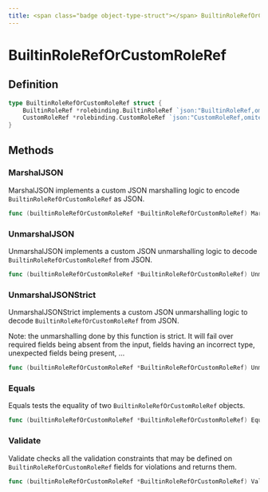 ```yaml
---
title: <span class="badge object-type-struct"></span> BuiltinRoleRefOrCustomRoleRef
---
```

# <span class="badge object-type-struct"></span> BuiltinRoleRefOrCustomRoleRef

## Definition

```go
type BuiltinRoleRefOrCustomRoleRef struct {
    BuiltinRoleRef *rolebinding.BuiltinRoleRef `json:"BuiltinRoleRef,omitempty"`
    CustomRoleRef *rolebinding.CustomRoleRef `json:"CustomRoleRef,omitempty"`
}
```
## Methods

### <span class="badge object-method"></span> MarshalJSON

MarshalJSON implements a custom JSON marshalling logic to encode `BuiltinRoleRefOrCustomRoleRef` as JSON.

```go
func (builtinRoleRefOrCustomRoleRef *BuiltinRoleRefOrCustomRoleRef) MarshalJSON() ([]byte, error)
```

### <span class="badge object-method"></span> UnmarshalJSON

UnmarshalJSON implements a custom JSON unmarshalling logic to decode `BuiltinRoleRefOrCustomRoleRef` from JSON.

```go
func (builtinRoleRefOrCustomRoleRef *BuiltinRoleRefOrCustomRoleRef) UnmarshalJSON(raw []byte) error
```

### <span class="badge object-method"></span> UnmarshalJSONStrict

UnmarshalJSONStrict implements a custom JSON unmarshalling logic to decode `BuiltinRoleRefOrCustomRoleRef` from JSON.

Note: the unmarshalling done by this function is strict. It will fail over required fields being absent from the input, fields having an incorrect type, unexpected fields being present, …

```go
func (builtinRoleRefOrCustomRoleRef *BuiltinRoleRefOrCustomRoleRef) UnmarshalJSONStrict(raw []byte) error
```

### <span class="badge object-method"></span> Equals

Equals tests the equality of two `BuiltinRoleRefOrCustomRoleRef` objects.

```go
func (builtinRoleRefOrCustomRoleRef *BuiltinRoleRefOrCustomRoleRef) Equals(other BuiltinRoleRefOrCustomRoleRef) bool
```

### <span class="badge object-method"></span> Validate

Validate checks all the validation constraints that may be defined on `BuiltinRoleRefOrCustomRoleRef` fields for violations and returns them.

```go
func (builtinRoleRefOrCustomRoleRef *BuiltinRoleRefOrCustomRoleRef) Validate() error
```

